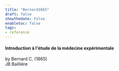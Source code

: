 ```yaml
---
title: "Bernard1865"
draft: false
showthedate: false
enabletoc: false
tags:
- reference
---
```


#### **Introduction à l'étude de la médecine expérimentale**     
by Bernard C. (1865)         
JB Baillière      


